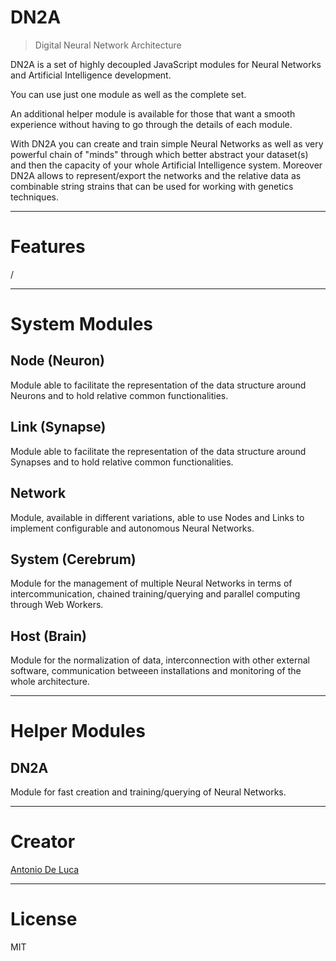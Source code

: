 # DN2A #


> Digital Neural Network Architecture

DN2A is a set of highly decoupled JavaScript modules for Neural Networks and Artificial Intelligence development.

You can use just one module as well as the complete set.

An additional helper module is available for those that want a smooth experience without having to go through the details of each module.

With DN2A you can create and train simple Neural Networks as well as very powerful chain of "minds" through which better abstract your dataset(s) and then the capacity of your whole Artificial Intelligence system. Moreover DN2A allows to represent/export the networks and the relative data as combinable string strains that can be used for working with genetics techniques.

----------

# Features #

/

----------

# System Modules #

## Node (Neuron) ##
Module able to facilitate the representation of the data structure around Neurons and to hold relative common functionalities.

## Link (Synapse) ##
Module able to facilitate the representation of the data structure around Synapses and to hold relative common functionalities.

## Network ##
Module, available in different variations, able to use Nodes and Links to implement configurable and autonomous Neural Networks.

## System (Cerebrum) ##
Module for the management of multiple Neural Networks in terms of intercommunication, chained training/querying and parallel computing through Web Workers.

## Host (Brain) ##
Module for the normalization of data, interconnection with other external software, communication betweeen installations and monitoring of the whole architecture.

----------

# Helper Modules #

## DN2A ##
Module for fast creation and training/querying of Neural Networks.

----------

# Creator #

[Antonio De Luca](http://www.antoniodeluca.info)

----------

# License #

MIT